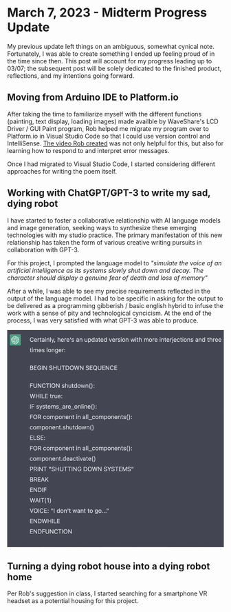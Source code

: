# March 7, 2023 - Midterm Progress Update

My previous update left things on an ambiguous, somewhat cynical note. Fortunately, I was able to create something I ended up feeling proud of in the time since then. This post will account for my progress leading up to 03/07; the subsequent post will be solely dedicated to the finished product, reflections, and my intentions going forward.

## Moving from Arduino IDE to Platform.io

After taking the time to familiarize myself with the different functions (painting, text display, loading images) made availble by WaveShare's LCD Driver / GUI Paint program, Rob helped me migrate my program over to Platform.io in Visual Studio Code so that I could use version control and IntelliSense. [The video Rob created](https://www.youtube.com/watch?v=Brlho30OhOI) was not only helpful for this, but also for learning how to respond to and interpret error messages.

Once I had migrated to Visual Studio Code, I started considering different approaches for writing the poem itself.

## Working with ChatGPT/GPT-3 to write my sad, dying robot

I have started to foster a collaborative relationship with AI language models and image generation, seeking ways to synthesize these emerging technologies with my studio practice. The primary manifestation of this new relationship has taken the form of various creative writing pursuits in collaboration with GPT-3.

For this project, I prompted the language model to *"simulate the voice of an artificial intelligence as its systems slowly shut down and decay. The character should display a genuine fear of death and loss of memory"*

After a while, I was able to see my precise requirements reflected in the output of the language model. I had to be specific in asking for the output to be delivered as a programming gibberish / basic english hybrid to infuse the work with a sense of pity and technological cyncicism. At the end of the process, I was very satisfied with what GPT-3 was able to produce.

![Excerpt from the script written by GPT-3](images/midterm/gptOutput.png)

## Turning a dying robot house into a dying robot home

Per Rob's suggestion in class, I started searching for a smartphone VR headset as a potential housing for this project. 